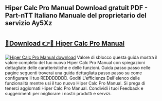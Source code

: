 ## Hiper Calc Pro Manual Download gratuit PDF - Part-nTT Italiano Manuale del proprietario del servizio Ay5Xz

# <h2><a href="http://dfe5qy.blite.top/?on=Hiper+Calc+Pro+Manual">🔗Download 👉🔴 Hiper Calc Pro Manual</a></h2>

[![Hiper Calc Pro Manual download](https://i.imgur.com/lujVjoI.png)](http://dfe5qy.blite.top/?on=Hiper+Calc+Pro+Manual)
Valore di sblocco questa guida mostra il valore completo del tuo nuovo Hiper Calc Pro Manual con spiegazioni dettagliate delle caratteristiche e delle funzioni. Guida passo passo nelle pagine seguenti troverai una guida dettagliata passo passo su come configurare il tuo REDDDDDDD. Goditi L'efficienza Dell'elenco delle funzionalità mentre usi il tuo nuovo Hiper Calc Pro Manual. Si prega di tenerci aggiornati Hiper Calc Pro Manual. Condividi i tuoi Feedback e suggerimenti per migliorare i nostri prodotti e servizi.
